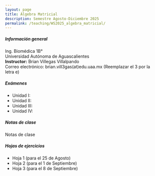 ```yaml
---
layout: page
title: Álgebra Matricial
description: Semestre Agosto-Diciembre 2025
permalink: /teaching/WS2025_algebra_matricial/
---
```


##### Información general
Ing. Biomédica 1B°\
Universidad Autónoma de Aguascalientes\
**Instructor:** Brian Villegas Villalpando\
Correo electrónico: brian.vill3gas(at)edu.uaa.mx (Reemplazar el 3 por la letra e)


##### Exámenes
- Unidad I: 
- Unidad II:
- Unidad III:
- Unidad IV:

##### Notas de clase
Notas de clase

##### Hojas de ejercicios
- Hoja 1 (para el 25 de Agosto)
- Hoja 2 (para el 1 de Septiembre)
- Hoja 3 (para el 8 de Septiembre)

